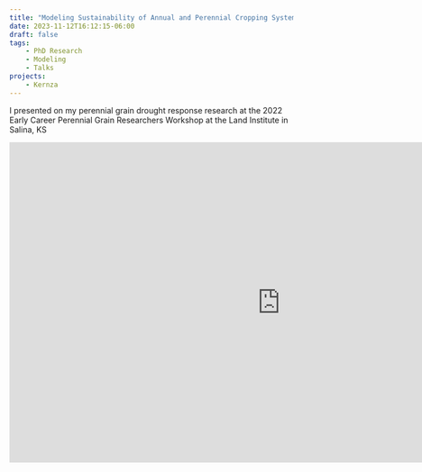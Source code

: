 ```yaml
---
title: "Modeling Sustainability of Annual and Perennial Cropping Systems in Eastern Wyoming"
date: 2023-11-12T16:12:15-06:00
draft: false
tags:
    - PhD Research
    - Modeling
    - Talks
projects:
    - Kernza
---
```



I presented on my perennial grain drought response research at the 2022 Early Career Perennial Grain Researchers Workshop at the Land Institute in Salina, KS

<iframe src="https://docs.google.com/presentation/d/e/2PACX-1vStvWjn4p7X2SqVopvI0ih1__FyazZ4qu13eAx6Zq37KqzMQimKNWulbV-Q-ESGnw/embed?start=false&loop=false&delayms=3000" frameborder="0" width="960" height="569" allowfullscreen="true" mozallowfullscreen="true" webkitallowfullscreen="true"></iframe>
